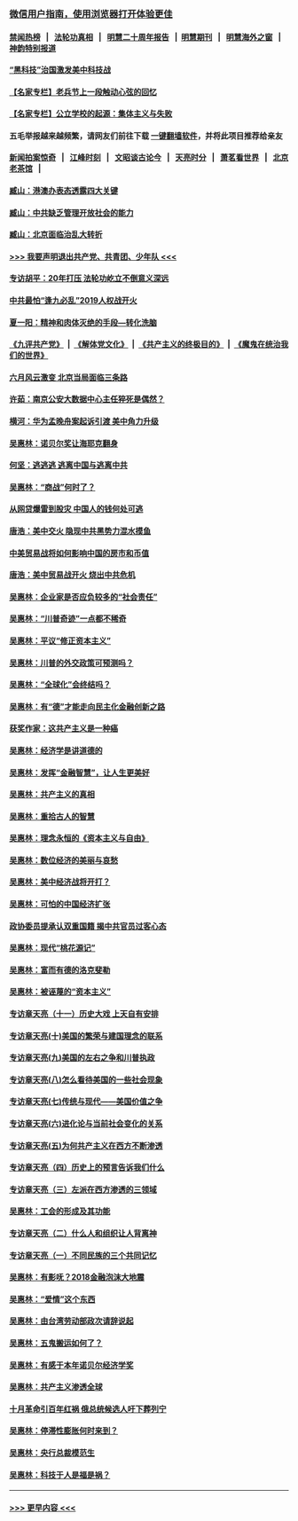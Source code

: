### [微信用户指南，使用浏览器打开体验更佳](https://github.com/gfw-breaker/banned-news1/blob/master/indexes/wechat-guide.md?t=0)
#### [禁闻热榜](热点新闻.md?t=0)  &nbsp;&nbsp;|&nbsp;&nbsp; [法轮功真相](https://github.com/gfw-breaker/truth/blob/master/README.md?t=0) &nbsp;&nbsp;|&nbsp;&nbsp; [明慧二十周年报告](https://github.com/gfw-breaker/mh-reports/blob/master/README.md?t=0) &nbsp;&nbsp;|&nbsp;&nbsp;[明慧期刊](https://github.com/gfw-breaker/mh-qikan) &nbsp;&nbsp;|&nbsp;&nbsp; [明慧海外之窗](https://github.com/gfw-breaker/mh-news/blob/master/README.md?t=0) &nbsp;&nbsp;|&nbsp;&nbsp; [神韵特别报道](https://github.com/gfw-breaker/mh-news/blob/master/shenyun.md?t=0)
#### [“黑科技”治国激发美中科技战](../pages/nsc423/n11638056.md?t=02051522) 
#### [【名家专栏】老兵节上一段触动心弦的回忆](../pages/nsc423/n11646016.md?t=02051522) 
#### [【名家专栏】公立学校的起源：集体主义与失败](../pages/nsc423/n11601833.md?t=02051522) 
#### 五毛举报越来越频繁，请网友们前往下载 [一键翻墙软件](https://github.com/gfw-breaker/ssr-accounts)，并将此项目推荐给亲友
#### [新闻拍案惊奇](https://github.com/gfw-breaker/banned-news1/blob/master/pages/link4.md) &nbsp;&nbsp;|&nbsp;&nbsp; [江峰时刻](https://github.com/gfw-breaker/banned-news1/blob/master/pages/link4.md) &nbsp;&nbsp;|&nbsp;&nbsp; [文昭谈古论今](https://github.com/gfw-breaker/banned-news1/blob/master/pages/link4.md) &nbsp;&nbsp;|&nbsp;&nbsp; [天亮时分](https://github.com/gfw-breaker/banned-news1/blob/master/pages/link4.md) &nbsp;&nbsp;|&nbsp;&nbsp; [萧茗看世界](https://github.com/gfw-breaker/banned-news1/blob/master/pages/link4.md) &nbsp;&nbsp;|&nbsp;&nbsp; [北京老茶馆](https://github.com/gfw-breaker/banned-news1/blob/master/pages/link4.md) &nbsp;&nbsp;|&nbsp;&nbsp; 
#### [臧山：港澳办表态透露四大关键](../pages/nsc423/n11421628.md?t=02051522) 
#### [臧山：中共缺乏管理开放社会的能力](../pages/nsc423/n11407457.md?t=02051522) 
#### [臧山：北京面临治乱大转折](../pages/nsc423/n11406895.md?t=02051522) 
#### [>>> 我要声明退出共产党、共青团、少年队 <<<](https://github.com/begood0513/goodnews/blob/master/quit/letter.md) 
#### [专访胡平：20年打压 法轮功屹立不倒意义深远](../pages/nsc423/n11398800.md?t=02051522) 
#### [中共最怕“逢九必乱”2019人权战开火](../pages/nsc423/n11385248.md?t=02051522) 
#### [夏一阳：精神和肉体灭绝的手段—转化洗脑](../pages/nsc423/n11368250.md?t=02051522) 
#### [《九评共产党》](https://github.com/begood0513/9ping.md/blob/master/README.md) &nbsp;|&nbsp; [《解体党文化》](../../../../jtdwh.md/blob/master/README.md)  &nbsp;|&nbsp; [《共产主义的终极目的》](../../../../gczydzjmd.md/blob/master/README.md) &nbsp;|&nbsp; [《魔鬼在统治我们的世界》](../../../../mgztzwmdsj.md/blob/master/README.md) 
#### [六月风云激变 北京当局面临三条路](../pages/nsc423/n11313668.md?t=02051522) 
#### [许茹：南京公安大数据中心主任猝死是偶然？](../pages/nsc423/n11064744.md?t=02051522) 
#### [横河：华为孟晚舟案起诉引渡 美中角力升级](../pages/nsc423/n11027230.md?t=02051522) 
#### [吴惠林：诺贝尔奖让海耶克翻身](../pages/nsc423/n10890049.md?t=02051522) 
#### [何坚：逃逃逃 逃离中国与逃离中共](../pages/nsc423/n10592891.md?t=02051522) 
#### [吴惠林：“商战”何时了？](../pages/nsc423/n10573558.md?t=02051522) 
#### [从网贷爆雷到股灾 中国人的钱何处可逃](../pages/nsc423/n10572800.md?t=02051522) 
#### [唐浩：美中交火 隐现中共黑势力混水摸鱼](../pages/nsc423/n10544040.md?t=02051522) 
#### [中美贸易战将如何影响中国的房市和币值](../pages/nsc423/n10543697.md?t=02051522) 
#### [唐浩：美中贸易战开火 烧出中共危机](../pages/nsc423/n10540126.md?t=02051522) 
#### [吴惠林：企业家是否应负较多的“社会责任”](../pages/nsc423/n10535022.md?t=02051522) 
#### [吴惠林：“川普奇迹”一点都不稀奇](../pages/nsc423/n10512808.md?t=02051522) 
#### [吴惠林：平议“修正资本主义”](../pages/nsc423/n10495724.md?t=02051522) 
#### [吴惠林：川普的外交政策可预测吗？](../pages/nsc423/n10462387.md?t=02051522) 
#### [吴惠林：“全球化”会终结吗？](../pages/nsc423/n10452838.md?t=02051522) 
#### [吴惠林：有“德”才能走向民主化金融创新之路](../pages/nsc423/n10432292.md?t=02051522) 
#### [获奖作家：这共产主义是一种癌](../pages/nsc423/n10431541.md?t=02051522) 
#### [吴惠林：经济学是讲道德的](../pages/nsc423/n10398014.md?t=02051522) 
#### [吴惠林：发挥“金融智慧”，让人生更美好](../pages/nsc423/n10375019.md?t=02051522) 
#### [吴惠林：共产主义的真相](../pages/nsc423/n10351394.md?t=02051522) 
#### [吴惠林：重拾古人的智慧](../pages/nsc423/n10337691.md?t=02051522) 
#### [吴惠林：理念永恒的《资本主义与自由》](../pages/nsc423/n10316274.md?t=02051522) 
#### [吴惠林：数位经济的美丽与哀愁](../pages/nsc423/n10292946.md?t=02051522) 
#### [吴惠林：美中经济战将开打？](../pages/nsc423/n10258825.md?t=02051522) 
#### [吴惠林：可怕的中国经济扩张](../pages/nsc423/n10219147.md?t=02051522) 
#### [政协委员提承认双重国籍 揭中共官员过客心态](../pages/nsc423/n10208809.md?t=02051522) 
#### [吴惠林：现代“桃花源记”](../pages/nsc423/n10185234.md?t=02051522) 
#### [吴惠林：富而有德的洛克斐勒](../pages/nsc423/n10142264.md?t=02051522) 
#### [吴惠林：被诬蔑的“资本主义”](../pages/nsc423/n10124816.md?t=02051522) 
#### [专访章天亮（十一）历史大戏 上天自有安排](../pages/nsc423/n10094905.md?t=02051522) 
#### [专访章天亮(十)美国的繁荣与建国理念的联系](../pages/nsc423/n10094899.md?t=02051522) 
#### [专访章天亮(九)美国的左右之争和川普执政](../pages/nsc423/n10094889.md?t=02051522) 
#### [专访章天亮(八)怎么看待美国的一些社会现象](../pages/nsc423/n10094857.md?t=02051522) 
#### [专访章天亮(七)传统与现代——美国价值之争](../pages/nsc423/n10093140.md?t=02051522) 
#### [专访章天亮(六)进化论与当前社会变化的关系](../pages/nsc423/n10092036.md?t=02051522) 
#### [专访章天亮(五)为何共产主义在西方不断渗透](../pages/nsc423/n10083620.md?t=02051522) 
#### [专访章天亮（四）历史上的预言告诉我们什么](../pages/nsc423/n10083606.md?t=02051522) 
#### [专访章天亮（三）左派在西方渗透的三领域](../pages/nsc423/n10081115.md?t=02051522) 
#### [吴惠林：工会的形成及其功能](../pages/nsc423/n10080633.md?t=02051522) 
#### [专访章天亮（二）什么人和组织让人背离神](../pages/nsc423/n10076637.md?t=02051522) 
#### [专访章天亮（一）不同民族的三个共同记忆](../pages/nsc423/n10074188.md?t=02051522) 
#### [吴惠林：有影呒？2018金融泡沫大地震](../pages/nsc423/n10040534.md?t=02051522) 
#### [吴惠林：“爱情”这个东西](../pages/nsc423/n10019423.md?t=02051522) 
#### [吴惠林：由台湾劳动部政次请辞说起](../pages/nsc423/n9979679.md?t=02051522) 
#### [吴惠林：五鬼搬运如何了？](../pages/nsc423/n9925338.md?t=02051522) 
#### [吴惠林：有感于本年诺贝尔经济学奖](../pages/nsc423/n9871883.md?t=02051522) 
#### [吴惠林：共产主义渗透全球](../pages/nsc423/n9812748.md?t=02051522) 
#### [十月革命引百年红祸 俄总统候选人吁下葬列宁](../pages/nsc423/n9810182.md?t=02051522) 
#### [吴惠林：停滞性膨胀何时来到？](../pages/nsc423/n9764136.md?t=02051522) 
#### [吴惠林：央行总裁模范生](../pages/nsc423/n9728134.md?t=02051522) 
#### [吴惠林：科技于人是福是祸？](../pages/nsc423/n9672982.md?t=02051522) 

----
#### [ >>> 更早内容 <<< ](../indexes/nsc423-earlier.md)
